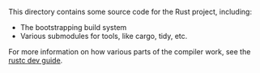 This directory contains some source code for the Rust project, including:

- The bootstrapping build system
- Various submodules for tools, like cargo, tidy, etc.

For more information on how various parts of the compiler work, see the [rustc dev guide].

[rustc dev guide]: https://rustc-dev-guide.rust-lang.org/about-this-guide.html
